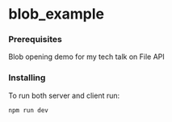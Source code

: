 # blob_example

### Prerequisites

Blob opening demo for my tech talk on File API

### Installing

To run both server and client run:

```
npm run dev
```
